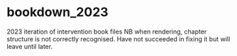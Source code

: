# bookdown_2023
2023 iteration of intervention book files
NB when rendering, chapter structure is not correctly recognised. Have not succeeded in fixing it but will leave until later. 
